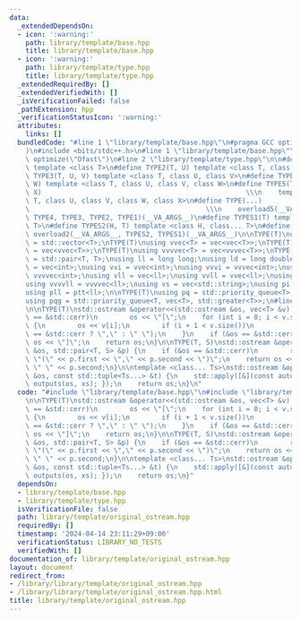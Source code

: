 ```yaml
---
data:
  _extendedDependsOn:
  - icon: ':warning:'
    path: library/template/base.hpp
    title: library/template/base.hpp
  - icon: ':warning:'
    path: library/template/type.hpp
    title: library/template/type.hpp
  _extendedRequiredBy: []
  _extendedVerifiedWith: []
  _isVerificationFailed: false
  _pathExtension: hpp
  _verificationStatusIcon: ':warning:'
  attributes:
    links: []
  bundledCode: "#line 1 \"library/template/base.hpp\"\n#pragma GCC optimize(\"Ofast\"\
    )\n#include <bits/stdc++.h>\n#line 1 \"library/template/base.hpp\"\n#pragma GCC\
    \ optimize(\"Ofast\")\n#line 2 \"library/template/type.hpp\"\n\n#define TYPE1(T)\
    \ template <class T>\n#define TYPE2(T, U) template <class T, class U>\n#define\
    \ TYPE3(T, U, V) template <class T, class U, class V>\n#define TYPE4(T, U, V,\
    \ W) template <class T, class U, class V, class W>\n#define TYPE5(T, U, V, W,\
    \ X)                                                   \\\n    template <class\
    \ T, class U, class V, class W, class X>\n#define TYPE(...)                  \
    \                                            \\\n    overload5(__VA_ARGS__, TYPE5,\
    \ TYPE4, TYPE3, TYPE2, TYPE1)(__VA_ARGS__)\n#define TYPES1(T) template <class...\
    \ T>\n#define TYPES2(H, T) template <class H, class... T>\n#define TYPES(...)\
    \ overload2(__VA_ARGS__, TYPES2, TYPES1)(__VA_ARGS__)\n\nTYPE(T)\nusing vec<T>\
    \ = std::vector<T>;\nTYPE(T)\nusing vvec<T> = vec<vec<T>>;\nTYPE(T)\nusing vvvec<T>\
    \ = vec<vvec<T>>;\nTYPE(T)\nusing vvvvec<T> = vec<vvvec<T>>;\nTYPE(T)\nusing ptt<T>\
    \ = std::pair<T, T>;\nusing ll = long long;\nusing ld = long double;\nusing vi\
    \ = vec<int>;\nusing vvi = vvec<int>;\nusing vvvi = vvvec<int>;\nusing vvvvi =\
    \ vvvvec<int>;\nusing vll = vec<ll>;\nusing vvll = vvec<ll>;\nusing vvvll = vvvec<ll>;\n\
    using vvvvll = vvvvec<ll>;\nusing vs = vec<std::string>;\nusing pi = ptt<int>;\n\
    using pll = ptt<ll>;\n\nTYPE(T)\nusing pq = std::priority_queue<T>;\nTYPE(T)\n\
    using pqg = std::priority_queue<T, vec<T>, std::greater<T>>;\n#line 3 \"library/template/original_ostream.hpp\"\
    \n\nTYPE(T)\nstd::ostream &operator<<(std::ostream &os, vec<T> &v) {\n    if (&os\
    \ == &std::cerr)\n        os << \"[\";\n    for (int i = 0; i < v.size(); i++)\
    \ {\n        os << v[i];\n        if (i + 1 < v.size())\n            os << (&os\
    \ == &std::cerr ? \",\" : \" \");\n    }\n    if (&os == &std::cerr)\n       \
    \ os << \"]\";\n    return os;\n}\n\nTYPE(T, S)\nstd::ostream &operator<<(std::ostream\
    \ &os, std::pair<T, S> &p) {\n    if (&os == &std::cerr)\n        return os <<\
    \ \"(\" << p.first << \",\" << p.second << \")\";\n    return os << p.first <<\
    \ \" \" << p.second;\n}\n\ntemplate <class... Ts>\nstd::ostream &operator<<(std::ostream\
    \ &os, const std::tuple<Ts...> &t) {\n    std::apply([&](const auto &...xs) {\
    \ outputs(os, xs); });\n    return os;\n}\n"
  code: "#include \"library/template/base.hpp\"\n#include \"library/template/type.hpp\"\
    \n\nTYPE(T)\nstd::ostream &operator<<(std::ostream &os, vec<T> &v) {\n    if (&os\
    \ == &std::cerr)\n        os << \"[\";\n    for (int i = 0; i < v.size(); i++)\
    \ {\n        os << v[i];\n        if (i + 1 < v.size())\n            os << (&os\
    \ == &std::cerr ? \",\" : \" \");\n    }\n    if (&os == &std::cerr)\n       \
    \ os << \"]\";\n    return os;\n}\n\nTYPE(T, S)\nstd::ostream &operator<<(std::ostream\
    \ &os, std::pair<T, S> &p) {\n    if (&os == &std::cerr)\n        return os <<\
    \ \"(\" << p.first << \",\" << p.second << \")\";\n    return os << p.first <<\
    \ \" \" << p.second;\n}\n\ntemplate <class... Ts>\nstd::ostream &operator<<(std::ostream\
    \ &os, const std::tuple<Ts...> &t) {\n    std::apply([&](const auto &...xs) {\
    \ outputs(os, xs); });\n    return os;\n}"
  dependsOn:
  - library/template/base.hpp
  - library/template/type.hpp
  isVerificationFile: false
  path: library/template/original_ostream.hpp
  requiredBy: []
  timestamp: '2024-04-14 23:11:29+09:00'
  verificationStatus: LIBRARY_NO_TESTS
  verifiedWith: []
documentation_of: library/template/original_ostream.hpp
layout: document
redirect_from:
- /library/library/template/original_ostream.hpp
- /library/library/template/original_ostream.hpp.html
title: library/template/original_ostream.hpp
---
```


